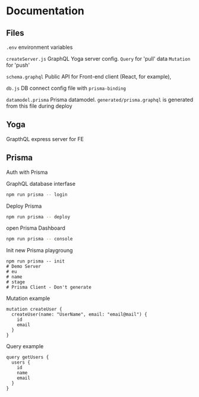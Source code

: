 # Documentation

## Files

`.env` environment variables

`createServer.js` GraphQL Yoga server config. `Query` for 'pull' data `Mutation` for 'push'

`schema.graphql` Public API for Front-end client (React, for example), 

`db.js` DB connect config file with `prisma-binding`

`datamodel.prisma` Prisma datamodel. `generated/prisma.graphql` is generated from this file during deploy

## Yoga

GrapthQL express server for FE

## Prisma

Auth with Prisma

GraphQL database interfase

```bash
npm run prisma -- login
```

Deploy Prisma

```bash
npm run prisma -- deploy
```

open Prisma Dashboard

```bash
npm run prisma -- console
```

Init new Prisma playgroung

```
npm run prisma -- init
# Demo Server
# eu
# name
# stage
# Prisma Client - Don't generate
```


Mutation example

```qraphql
mutation createUser {
  createUser(name: "UserName", email: "email@mail") {
    id
    email
  }
}
```

Query example

```qraphql
query getUsers {
  users {
    id
    name
    email
  }
}
```